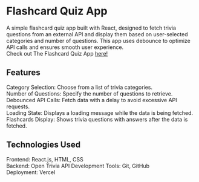 

# Flashcard Quiz App
A simple flashcard quiz app built with React, designed to fetch trivia questions from an external API and display them based on user-selected categories and number of questions. This app uses debounce to optimize API calls and ensures smooth user experience. <br />
Check out The Flashcard Quiz App [here!](https://flashcard-quiz-zoheb-akhtars-projects.vercel.app/)

## Features
Category Selection: Choose from a list of trivia categories. <br/>
Number of Questions: Specify the number of questions to retrieve.  <br/>
Debounced API Calls: Fetch data with a delay to avoid excessive API requests.  <br/>
Loading State: Displays a loading message while the data is being fetched.  <br/>
Flashcards Display: Shows trivia questions with answers after the data is fetched.  <br/>

## Technologies Used
Frontend: React.js, HTML, CSS <br />
Backend: Open Trivia API
Development Tools: Git, GitHub <br />
Deployment: Vercel

